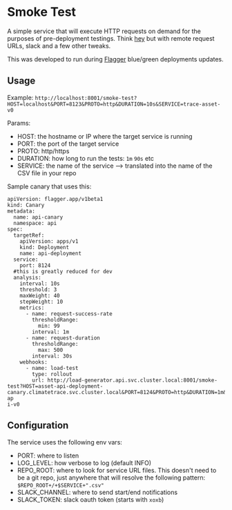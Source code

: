 # Smoke Test

A simple service that will execute HTTP requests on demand for the purposes of pre-deployment testings. Think [hey](https://github.com/rakyll/hey) but 
with remote request URLs, slack and a few other tweaks.  

This was developed to run during [Flagger](https://github.com/fluxcd/flagger) blue/green deployments updates.

## Usage 

Example: `http://localhost:8001/smoke-test?HOST=localhost&PORT=8123&PROTO=http&DURATION=10s&SERVICE=trace-asset-v0`

Params: 
- HOST: the hostname or IP where the target service is running
- PORT: the port of the target service
- PROTO: http/https
- DURATION: how long to run the tests: `1m` `90s` etc
- SERVICE: the name of the service --> translated into the name of the CSV file in your repo

Sample canary that uses this:

```
apiVersion: flagger.app/v1beta1
kind: Canary
metadata:
  name: api-canary
  namespace: api
spec:
  targetRef:
    apiVersion: apps/v1
    kind: Deployment
    name: api-deployment
  service:
    port: 8124
  #this is greatly reduced for dev
  analysis:
    interval: 10s
    threshold: 3
    maxWeight: 40
    stepWeight: 10
    metrics:
      - name: request-success-rate
        thresholdRange:
          min: 99
        interval: 1m
      - name: request-duration
        thresholdRange:
          max: 500
        interval: 30s
    webhooks:
      - name: load-test
        type: rollout
        url: http://load-generator.api.svc.cluster.local:8001/smoke-test?HOST=asset-api-deployment-canary.climatetrace.svc.cluster.local&PORT=8124&PROTO=http&DURATION=1m&SERVICE=asset-ap
i-v0
```


## Configuration
The service uses the following env vars: 

- PORT: where to listen
- LOG_LEVEL: how verbose to log (default INFO)
- REPO_ROOT: where to look for service URL files. This doesn't need to be a git repo, just anywhere that will resolve the following pattern: `$REPO_ROOT+/+$SERVICE+".csv"`
- SLACK_CHANNEL: where to send start/end notifications
- SLACK_TOKEN: slack oauth token (starts with `xoxb`)